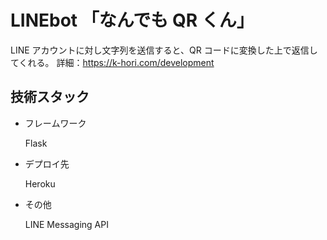 # LINEbot 「なんでも QR くん」

LINE アカウントに対し文字列を送信すると、QR コードに変換した上で返信してくれる。
詳細：https://k-hori.com/development

## 技術スタック

- フレームワーク

  Flask

- デプロイ先

  Heroku

- その他

  LINE Messaging API

